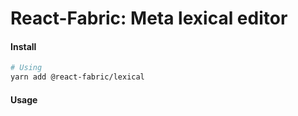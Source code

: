 # React-Fabric: Meta lexical editor

#### Install

```bash
# Using
yarn add @react-fabric/lexical
```

#### Usage
